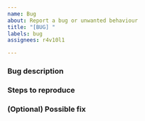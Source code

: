 ```yaml
---
name: Bug
about: Report a bug or unwanted behaviour
title: "[BUG] "
labels: bug
assignees: r4v10l1

---
```


### Bug description
<!-- Put here a detailed description about the bug -->

### Steps to reproduce
<!--
Describe (In steps if possible) what did you do to find the bug.
Avoid saying: "Just join a match and play" (What gamemode, what settings were active, etc.)
-->

### (Optional) Possible fix
<!--
If you think you found a solution (even just a general idea) put it here. Make sure you use code blocks for code using:
```cpp
// Your code
```
-->
